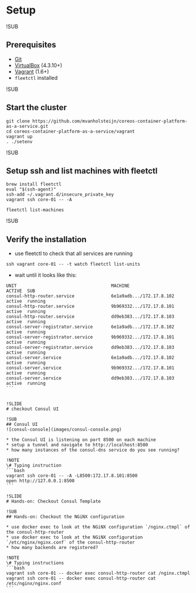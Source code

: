 # Setup

!SUB
## Prerequisites
+ [Git](https://git-scm.com/book/en/v2/Getting-Started-Installing-Git)
+ [VirtualBox](https://www.virtualbox.org/wiki/Downloads) (4.3.10+)
+ [Vagrant](https://docs.vagrantup.com/v2/installation/index.html) (1.6+)
+ `fleetctl` installed

!SUB
## Start the cluster
```
git clone https://github.com/mvanholsteijn/coreos-container-platform-as-a-service.git
cd coreos-container-platform-as-a-service/vagrant
vagrant up
. ./setenv
```

!SUB
## Setup ssh and list machines with fleetctl

```
brew install fleetctl
eval "$(ssh-agent)"
ssh-add ~/.vagrant.d/insecure_private_key
vagrant ssh core-01 -- -A

fleetctl list-machines
```

!SUB
## Verify the installation

* use fleetctl to check that all services are running
```
ssh vagrant core-01 -- -t watch fleetctl list-units
```
* wait until it looks like this:
````
UNIT                                    MACHINE                         ACTIVE  SUB
consul-http-router.service              6e1a9adb.../172.17.8.102        active  running
consul-http-router.service              9b969332.../172.17.8.101        active  running
consul-http-router.service              dd9eb383.../172.17.8.103        active  running
consul-server-registrator.service       6e1a9adb.../172.17.8.102        active  running
consul-server-registrator.service       9b969332.../172.17.8.101        active  running
consul-server-registrator.service       dd9eb383.../172.17.8.103        active  running
consul-server.service                   6e1a9adb.../172.17.8.102        active  running
consul-server.service                   9b969332.../172.17.8.101        active  running
consul-server.service                   dd9eb383.../172.17.8.103        active  running
```


!SLIDE
# checkout Consul UI

!SUB
## Consul UI
![consul-console](images/consul-console.png)

* the Consul UI is listening on port 8500 on each machine
* setup a tunnel and navigate to http://localhost:8500
* how many instances of the consul-dns service do you see running?

!NOTE
\# Typing instruction
```bash
vagrant ssh core-01 -- -A -L8500:172.17.8.101:8500
open http://127.0.0.1:8500
```

!SLIDE
# Hands-on: Checkout Consul Template

!SUB
## Hands-on: Checkout the NGiNX configuration

* use docker exec to look at the NGiNX configuration `/nginx.ctmpl` of the consul-http-router
* use docker exec to look at the NGiNX configuration `/etc/nginx/nginx.conf` of the consul-http-router
* how many backends are registered?

!NOTE
\# Typing instructions
```bash
vagrant ssh core-01 -- docker exec consul-http-router cat /nginx.ctmpl
vagrant ssh core-01 -- docker exec consul-http-router cat /etc/nginx/nginx.conf
```

